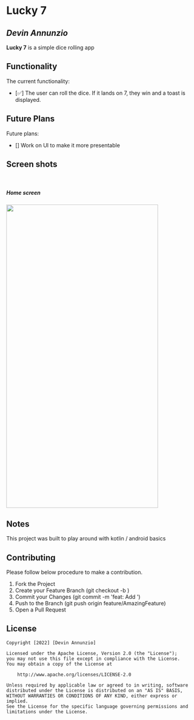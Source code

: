 # Lucky 7

## *Devin Annunzio*

**Lucky 7** is a simple dice rolling app

## Functionality

The current functionality:
* [✅] The user can roll the dice.  If it lands on 7, they win and a toast is displayed.

## Future Plans
Future plans:
* [] Work on UI to make it more presentable


## Screen shots

</br>
<h5>Home screen</h5>
<img src="https://user-images.githubusercontent.com/69616397/198830285-17106888-9023-4b73-85cc-4cb4f63f2eea.png"
" width="400" height="800">


</br>




## Notes
This project was built to play around with kotlin / android basics


## Contributing

Please follow below procedure to make a contribution.

1. Fork the Project
2. Create your Feature Branch (git checkout -b <featurename>)
3. Commit your Changes (git commit -m 'feat: Add <featurename>')
4. Push to the Branch (git push origin feature/AmazingFeature)
5. Open a Pull Request



## License

    Copyright [2022] [Devin Annunzio]

    Licensed under the Apache License, Version 2.0 (the "License");
    you may not use this file except in compliance with the License.
    You may obtain a copy of the License at

        http://www.apache.org/licenses/LICENSE-2.0

    Unless required by applicable law or agreed to in writing, software
    distributed under the License is distributed on an "AS IS" BASIS,
    WITHOUT WARRANTIES OR CONDITIONS OF ANY KIND, either express or implied.
    See the License for the specific language governing permissions and
    limitations under the License.
